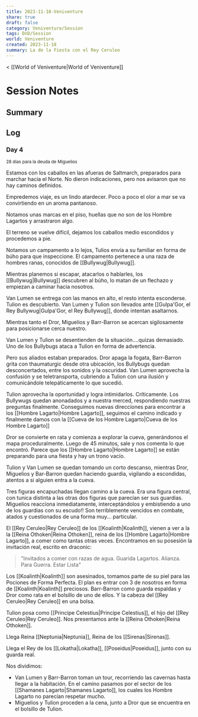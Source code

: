 ```yaml
---
title: 2023-11-18-Veniventure
share: true
draft: false
category: Veniventure/Session
tags: DnD/Session
world: Veniventure
created: 2023-11-18
summary: La de la Fiesta con el Rey Ceruleo
---
```

< [[World of Veniventure|World of Veniventure]]
# Session Notes

## Summary

## Log

### Day 4
<small>28 dias para la deuda de Miguelios</small>

Estamos con los caballos en las afueras de Saltmarch, preparados para marchar hacia el Norte. No dieron indicaciones, pero nos avisaron que no hay caminos definidos.

Empredemos viaje, es un lindo atardecer. Poco a poco el olor a mar se va convirtiendo en un aroma pantanoso. 

Notamos unas marcas en el piso, huellas que no son de los Hombre Lagartos y arrastraron algo. 

El terreno se vuelve difícil, dejamos los caballos medio escondidos y procedemos a pie.

Notamos un campamento a lo lejos, Tulios envía a su familiar en forma de búho para que inspeccione. El campamento pertenece a una raza de hombres ranas, conocidos de [[Bullywug|Bullywug]].

Mientras planemos si escapar, atacarlos o hablarles, los [[Bullywug|Bullywug]] descubren al búho, lo matan de un flechazo y empiezan a caminar hacia nosotros. 

Van Lumen se entrega con las manos en alto, el resto intenta esconderse. Tulion es descubierto. 
Van Lumen y Tulion son llevados ante [[Gulpa'Gor, el Rey Bullywug|Gulpa'Gor, el Rey Bullywug]], donde intentan asaltarnos.

Mientras tanto  el Dror, Miguelios y Barr-Barron se acercan sigilosamente para posicionarse cerca nuestro.

Van Lumen y Tulion se desentienden de la situación....quizas demasiado. Uno de los Bullybugs ataca a Tulion en forma de advertencia. 

Pero sus aliados estaban preparados. Dror apaga la fogata, Barr-Barron grita con thaumaturgic desde otra ubicación, los Bullybugs quedan desconcertados, entre los sonidos y la oscuridad. Van Lumen aprovecha la confusión y se teletransporta, cubriendo a Tulion con una ilusión y comunicándole telepáticamente lo que sucedió. 

Tulion aprovecha la oportunidad y logra intimidarlos. Críticamente. Los Bullywugs quedan anonadados y a nuestra merced, respondiendo nuestras preguntas finalmente. Conseguimos nuevas direcciones para encontrar a los [[Hombre Lagarto|Hombre Lagarto]], seguimos el camino indicado y finalmente damos con la [[Cueva de los Hombre Lagarto|Cueva de los Hombre Lagarto]]

Dror se convierte en rata y comienza a explorar la cueva, generándonos el mapa proceduralmente. Luego de 45 minutos, sale y nos comenta lo que encontró. Parece que los [[Hombre Lagarto|Hombre Lagarto]] se están preparando para una fiesta y hay un trono vacío.

Tulion y Van Lumen se quedan tomando un corto descanso, mientras Dror, Miguelios y Bar-Barron quedan haciendo guardia, vigilando a escondidas, atentos a si alguien entra a la cueva.  

Tres figuras encapuchadas llegan camino a la cueva. Era una figura central, con tunica distinta a las otras dos figuras que parecían ser sus guardias. Miguelios reacciona inmediatamente, interceptándolos y embistiendo a uno de los guardias con su escudo!! Son terriblemente vencidos en combate, atados y cuestionados de una forma muy... particular.

El [[Rey Ceruleo|Rey Ceruleo]] de los [[Koalinth|Koalinth]], vienen a ver a la la [[Reina Othoken|Reina Othoken]], reina de los [[Hombre Lagarto|Hombre Lagarto]], a comer como tantas otras veces. Encontramos en su posesión la invitación real, escrito en draconic:

>"Invitados a comer con razas de agua. Guarida Lagartos. Alianza. Para Guerra. Estar Lista"

Los [[Koalinth|Koalinth]] son asesinados, tomamos parte de su piel para las Pociones de Forma Perfecta. El plan es entrar con 3 de nosotros en forma de [[Koalinth|Koalinth]] preciosos. Barr-Barron como guarda espaldas y Dror como rata en el bolsillo de uno de ellos. Y la cabeza del [[Rey Ceruleo|Rey Ceruleo]] en una bolsa.

Tulion posa como [[Principe Celestius|Principe Celestius]], el hijo del [[Rey Ceruleo|Rey Ceruleo]]. Nos presentamos ante la [[Reina Othoken|Reina Othoken]].

Llega Reina [[Neptunia|Neptunia]], Reina de los [[Sirenas|Sirenas]]. 

Llega el Rey de los [[Lokatha|Lokatha]], [[Poseidus|Poseidus]], junto con su guarda real.

Nos dividimos: 
- Van Lumen y Barr-Barron toman un tour, recorriendo las cavernas hasta llegar a la habitación. En el camino pasamos por el sector de los [[Shamanes Lagarto|Shamanes Lagarto]], los cuales los Hombre Lagarto no parecían respetar mucho.
- Miguelios y Tulion proceden a la cena, junto a Dror que se encuentra en el bolsillo de Tulion.





















